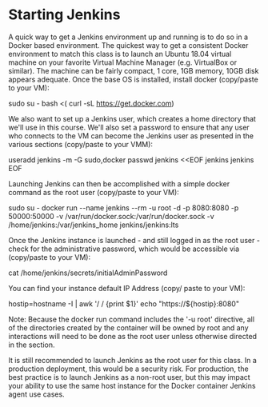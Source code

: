 # Starting Jenkins
A quick way to get a Jenkins environment up and running is to do so in a Docker
based environment. The quickest way to get a consistent Docker environment
to match this class is to launch an Ubuntu 18.04 virtual machine on your 
favorite Virtual Machine Manager (e.g. VirtualBox or similar). The machine
can be fairly compact, 1 core, 1GB memory, 10GB disk appears adequate. Once
the base OS is installed, install docker (copy/paste to your VM):

  sudo su -
  bash <( curl -sL https://get.docker.com)

We also want to set up a Jenkins user, which creates a home directory
that we'll use in this course.  We'll also set a password to ensure
that any user who connects to the VM can become the Jenkins user
as presented in the various sections (copy/paste to your VMM):

  useradd jenkins -m -G sudo,docker
  passwd jenkins <<EOF
  jenkins
  jenkins
  EOF


Launching Jenkins can then be accomplished with a simple docker command
as the root user (copy/paste to your VM):

  sudo su -
  docker run --name jenkins --rm -u root -d -p 8080:8080 -p 50000:50000 -v /var/run/docker.sock:/var/run/docker.sock -v /home/jenkins:/var/jenkins_home jenkins/jenkins:lts

Once the Jenkins instance is launched - and still logged in as the root user - check
for the administrative password, which would be accessible via (copy/paste
to your VM):

  cat /home/jenkins/secrets/initialAdminPassword

You can find your instance default IP Address (copy/ paste to your VM):

  hostip=hostname -I | awk '/ / {print $1}'
  echo "https://${hostip}:8080"

Note: Because the docker run command includes the '-u root' directive,
all of the directories created by the container will be owned by root
and any interactions will need to be done as the root user unless otherwise
directed in the section.

It is still recommended to launch Jenkins as the root
user for this class. In a production deployment, this would be a security risk. 
For production, the best practice is to launch Jenkins as a
non-root user, but this may impact your ability to use the same host
instance for the Docker container Jenkins agent use cases.
